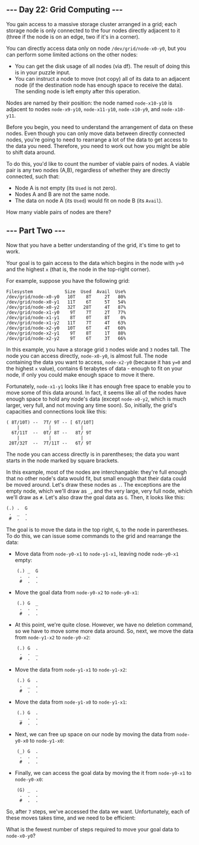## --- Day 22: Grid Computing ---

You gain access to a massive storage cluster arranged in a grid; each storage node is only connected to the four nodes directly adjacent to it (three if the node is on an edge, two if it's in a corner).

You can directly access data only on node `/dev/grid/node-x0-y0`, but you can perform some limited actions on the other nodes:

 - You can get the disk usage of all nodes (via df). The result of doing this is in your puzzle input.
 - You can instruct a node to move (not copy) all of its data to an adjacent node (if the destination node has enough space to receive the data). The sending node is left empty after this operation.

Nodes are named by their position: the node named `node-x10-y10` is adjacent to nodes `node-x9-y10`, `node-x11-y10`, `node-x10-y9`, and `node-x10-y11`.

Before you begin, you need to understand the arrangement of data on these nodes. Even though you can only move data between directly connected nodes, you're going to need to rearrange a lot of the data to get access to the data you need. Therefore, you need to work out how you might be able to shift data around.

To do this, you'd like to count the number of viable pairs of nodes. A viable pair is any two nodes (A,B), regardless of whether they are directly connected, such that:

 - Node A is not empty (its `Used` is not zero).
 - Nodes A and B are not the same node.
 - The data on node A (its `Used`) would fit on node B (its `Avail`).

How many viable pairs of nodes are there?

## --- Part Two ---

Now that you have a better understanding of the grid, it's time to get to work.

Your goal is to gain access to the data which begins in the node with `y=0` and the highest `x` (that is, the node in the top-right corner).

For example, suppose you have the following grid:

```
Filesystem            Size  Used  Avail  Use%
/dev/grid/node-x0-y0   10T    8T     2T   80%
/dev/grid/node-x0-y1   11T    6T     5T   54%
/dev/grid/node-x0-y2   32T   28T     4T   87%
/dev/grid/node-x1-y0    9T    7T     2T   77%
/dev/grid/node-x1-y1    8T    0T     8T    0%
/dev/grid/node-x1-y2   11T    7T     4T   63%
/dev/grid/node-x2-y0   10T    6T     4T   60%
/dev/grid/node-x2-y1    9T    8T     1T   88%
/dev/grid/node-x2-y2    9T    6T     3T   66%
```

In this example, you have a storage grid `3` nodes wide and `3` nodes tall. The node you can access directly, `node-x0-y0`, is almost full. The node containing the data you want to access, `node-x2-y0` (because it has `y=0` and the highest `x` value), contains 6 terabytes of data - enough to fit on your node, if only you could make enough space to move it there.

Fortunately, `node-x1-y1` looks like it has enough free space to enable you to move some of this data around. In fact, it seems like all of the nodes have enough space to hold any node's data (except `node-x0-y2`, which is much larger, very full, and not moving any time soon). So, initially, the grid's capacities and connections look like this:

```
( 8T/10T) --  7T/ 9T -- [ 6T/10T]
    |           |           |
  6T/11T  --  0T/ 8T --   8T/ 9T
    |           |           |
 28T/32T  --  7T/11T --   6T/ 9T
```

The node you can access directly is in parentheses; the data you want starts in the node marked by square brackets.

In this example, most of the nodes are interchangable: they're full enough that no other node's data would fit, but small enough that their data could be moved around. Let's draw these nodes as `.`. The exceptions are the empty node, which we'll draw as `_`, and the very large, very full node, which we'll draw as `#`. Let's also draw the goal data as `G`. Then, it looks like this:

```
(.) .  G
 .  _  .
 #  .  .
 ```

The goal is to move the data in the top right, `G`, to the node in parentheses. To do this, we can issue some commands to the grid and rearrange the data:

 - Move data from `node-y0-x1` to `node-y1-x1`, leaving node `node-y0-x1` empty:

```
    (.) _  G
     .  .  .
     #  .  .
```

 - Move the goal data from `node-y0-x2` to `node-y0-x1`:

```
    (.) G  _
     .  .  .
     #  .  .
```

 - At this point, we're quite close. However, we have no deletion command, so we have to move some more data around. So, next, we move the data from `node-y1-x2` to `node-y0-x2`:

```
    (.) G  .
     .  .  _
     #  .  .
```

 - Move the data from `node-y1-x1` to `node-y1-x2`:

```
    (.) G  .
     .  _  .
     #  .  .
```

 - Move the data from `node-y1-x0` to `node-y1-x1`:

```
    (.) G  .
     _  .  .
     #  .  .
```

 - Next, we can free up space on our node by moving the data from `node-y0-x0` to `node-y1-x0`:

```
    (_) G  .
     .  .  .
     #  .  .
```

 - Finally, we can access the goal data by moving the it from `node-y0-x1` to `node-y0-x0`:

```
    (G) _  .
     .  .  .
     #  .  .
```

So, after `7` steps, we've accessed the data we want. Unfortunately, each of these moves takes time, and we need to be efficient:

What is the fewest number of steps required to move your goal data to `node-x0-y0`?
